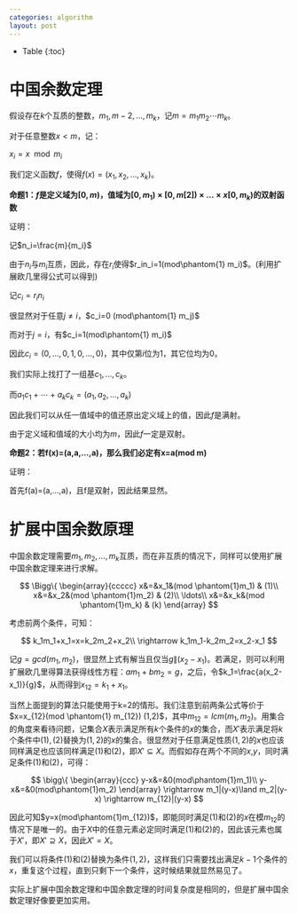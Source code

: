 ```yaml
---
categories: algorithm
layout: post
---
```


- Table
{:toc}

# 中国余数定理

假设存在$k$个互质的整数，$m_1,m-2,\ldots,m_k$，记$m=m_1m_2\cdots m_k$。

对于任意整数$x<m$，记：

$x_i=x \mod m_i$

我们定义函数$f$，使得$f(x)=(x_1,x_2,\ldots,x_k)$。

**命题1：$f$是定义域为$[0,m)$，值域为$[0,m_1)\times [0,m[2])\times \ldots \times x[0,m_k)$的双射函数**

证明：

记$n_i=\frac{m}{m_i}$

由于$n_i$与$m_i$互质，因此，存在$r_i$使得$r_in_i=1(mod\phantom{1} m_i)$。(利用扩展欧几里得公式可以得到)

记$c_i=r_in_i$

很显然对于任意$j\neq i$，$c_i=0 (mod\phantom{1} m_j)$

而对于$j=i$，有$c_i=1(mod\phantom{1} m_i)$

因此$c_i=(0,...,0,1,0,...,0)$，其中仅第$i$位为$1$，其它位均为$0$。

我们实际上找打了一组基$c_1,...,c_k$。

而$a_1c_1+\cdots +a_kc_k=(a_1,a_2,...,a_k)$

因此我们可以从任一值域中的值还原出定义域上的值，因此$f$是满射。

由于定义域和值域的大小均为$m$，因此$f$一定是双射。



**命题2：若f(x)=(a,a,...,a)，那么我们必定有x=a(mod m)**

证明：

首先f(a)=(a,...,a)，且f是双射，因此结果显然。

# 扩展中国余数原理

中国余数定理需要$m_1,m_2,\ldots,m_k$互质，而在非互质的情况下，同样可以使用扩展中国余数定理来进行求解。


$$
\Bigg\{
\begin{array}{ccccc}
x&=&x_1&(mod \phantom{1}m_1) & (1)\\
x&=&x_2&(mod \phantom{1}m_2) & (2)\\
\ldots\\
x&=&x_k&(mod \phantom{1}m_k) & (k)
\end{array}
$$


考虑前两个条件，可知：


$$
k_1m_1+x_1=x=k_2m_2+x_2\\
\rightarrow k_1m_1-k_2m_2=x_2-x_1
$$


记$g=gcd(m_1,m_2)$，很显然上式有解当且仅当$g\|(x_2-x_1)$。若满足，则可以利用扩展欧几里得算法获得线性方程：$am_1+bm_2=g$，之后，令$k_1=\frac{a(x_2-x_1)}{g}$，从而得到$x_{12}=k_1+x_1$。

当然上面提到的算法只能使用于k=2的情形。我们注意到前两条公式等价于$x=x_{12}(mod \phantom{1} m_{12}) (1,2)$，其中$m_{12}=lcm(m_1,m_2)$。用集合的角度来看待问题，记集合$X$表示满足所有$k$个条件的$x$的集合，而$X'$表示满足将$k$个条件中$(1),(2)$替换为$(1,2)$的$x$的集合。很显然对于任意满足性质$(1,2)$的$x$也应该同样满足也应该同样满足$(1)$和$(2)$，即$X' \subseteq X$。而假如存在两个不同的$x$,$y$，同时满足条件$(1)$和$(2)$，可得：


$$
\bigg\{
\begin{array}{ccc}
y-x&=&0(mod\phantom{1}m_1)\\
y-x&=&0(mod\phantom{1}m_2)
\end{array}
\rightarrow
m_1|(y-x)\land m_2|(y-x)
\rightarrow 
m_{12}|(y-x)
$$


因此可知$y=x(mod\phantom{1}m_{12})$，即能同时满足$(1)$和$(2)$的$x$在模$m_{12}$的情况下是唯一的。由于$X$中的任意元素必定同时满足$(1)$和$(2)$的，因此该元素也属于$X'$，即$X' \supseteq X$，因此$X'=X$。

我们可以将条件$(1)$和$(2)$替换为条件$(1,2)$，这样我们只需要找出满足$k-1$个条件的$x$，重复这个过程，直到只剩下一个条件，这时候结果就显然易见了。

实际上扩展中国余数定理和中国余数定理的时间复杂度是相同的，但是扩展中国余数定理好像要更加实用。